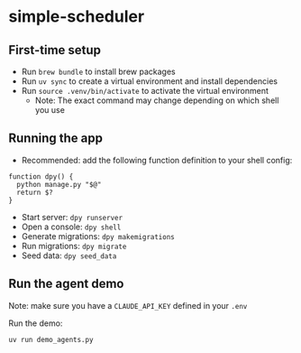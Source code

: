 # simple-scheduler

## First-time setup
* Run `brew bundle` to install brew packages
* Run `uv sync` to create a virtual environment and install dependencies
* Run `source .venv/bin/activate` to activate the virtual environment
  * Note: The exact command may change depending on which shell you use

## Running the app
* Recommended: add the following function definition to your shell config:
```
function dpy() {
  python manage.py "$@"
  return $?
}
```
* Start server: `dpy runserver`
* Open a console: `dpy shell`
* Generate migrations: `dpy makemigrations`
* Run migrations: `dpy migrate`
* Seed data: `dpy seed_data`

## Run the agent demo
Note: make sure you have a `CLAUDE_API_KEY` defined in your `.env`

Run the demo:
```
uv run demo_agents.py
```
